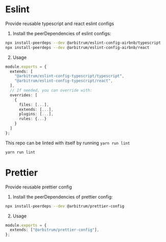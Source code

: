 # Eslint

Provide reusable typescript and react eslint configs

1. Install the peerDependencies of eslint configs:

```sh
npx install-peerdeps --dev @arbitrum/eslint-config-airbnb/typescript
npx install-peerdeps --dev @arbitrum/eslint-config-airbnb/react
```

2. Usage

```ts
module.exports = {
  extends: [
    "@arbitrum/eslint-config-typescript/typescript",
    "@arbitrum/eslint-config-typescript/react",
  ],
  // If needed, you can override with:
  overrides: [
    {
      files: [...],
      extends: [...],
      plugins: [...],
      rules: {...}
    }
  ]
};
```

This repo can be linted with itself by running `yarn run lint`

```sh
yarn run lint
```

# Prettier

Provide reusable prettier config

1. Install the peerDependencies of prettier config:

```sh
npx install-peerdeps --dev @arbitrum/prettier-config
```

2. Usage

```ts
module.exports = {
  extends: ["@arbitrum/prettier-config"],
};
```
